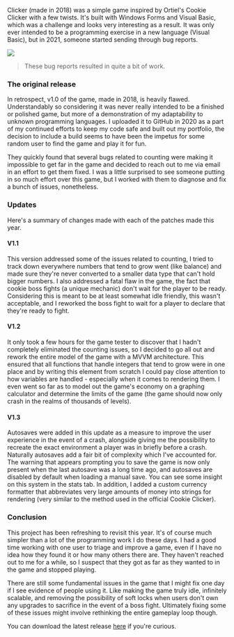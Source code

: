 Clicker (made in 2018) was a simple game inspired by Ortiel's Cookie Clicker with a few twists. It's built with Windows Forms and Visual Basic, which was a challenge and looks very interesting as a result. It was only ever intended to be a programming exercise in a new language (Visual Basic), but in 2021, someone started sending through bug reports.

![](https://cdn.yiays.com/blog/cookie-clicker-changelog.webp)

> These bug reports resulted in quite a bit of work.

### The original release

In retrospect, v1.0 of the game, made in 2018, is heavily flawed. Understandably so considering it was never really intended to be a finished or polished game, but more of a demonstration of my adaptability to unknown programming languages. I uploaded it to GitHub in 2020 as a part of my continued efforts to keep my code safe and built out my portfolio, the decision to include a build seems to have been the impetus for some random user to find the game and play it for fun.

They quickly found that several bugs related to counting were making it impossible to get far in the game and decided to reach out to me via email in an effort to get them fixed. I was a little surprised to see someone putting in so much effort over this game, but I worked with them to diagnose and fix a bunch of issues, nonetheless.

### Updates

Here's a summary of changes made with each of the patches made this year.

#### V1.1

This version addressed some of the issues related to counting, I tried to track down everywhere numbers that tend to grow went (like balance) and made sure they're never converted to a smaller data type that can't hold bigger numbers. I also addressed a fatal flaw in the game, the fact that cookie boss fights (a unique mechanic) don't wait for the player to be ready. Considering this is meant to be at least somewhat idle friendly, this wasn't acceptable, and I reworked the boss fight to wait for a player to declare that they're ready to fight.

#### V1.2

It only took a few hours for the game tester to discover that I hadn't completely eliminated the counting issues, so I decided to go all out and rework the entire model of the game with a MVVM architecture. This ensured that all functions that handle integers that tend to grow were in one place and by writing this element from scratch I could pay close attention to how variables are handled - especially when it comes to rendering them. I even went so far as to model out the game's economy on a graphing calculator and determine the limits of the game (the game should now only crash in the realms of thousands of levels).

#### V1.3

Autosaves were added in this update as a measure to improve the user experience in the event of a crash, alongside giving me the possibility to recreate the exact environment a player was in briefly before a crash. Naturally autosaves add a fair bit of complexity which I've accounted for. The warning that appears prompting you to save the game is now only present when the last autosave was a long time ago, and autosaves are disabled by default when loading a manual save. You can see some insight on this system in the stats tab. In addition, I added a custom currency formatter that abbreviates very large amounts of money into strings for rendering (very similar to the method used in the official Cookie Clicker).

### Conclusion

This project has been refreshing to revisit this year. It's of course much simpler than a lot of the programming work I do these days. I had a good time working with one user to triage and improve a game, even if I have no idea how they found it or how many others there are. They haven't reached out to me for a while, so I suspect that they got as far as they wanted to in the game and stopped playing.

There are still some fundamental issues in the game that I might fix one day if I see evidence of people using it. Like making the game truly idle, infinitely scalable, and removing the possibility of soft locks when users don't own any upgrades to sacrifice in the event of a boss fight. Ultimately fixing some of these issues might involve rethinking the entire gameplay loop though.

You can download the latest release [here](https://github.com/yiays/Cookie-Clicker/releases) if you're curious.